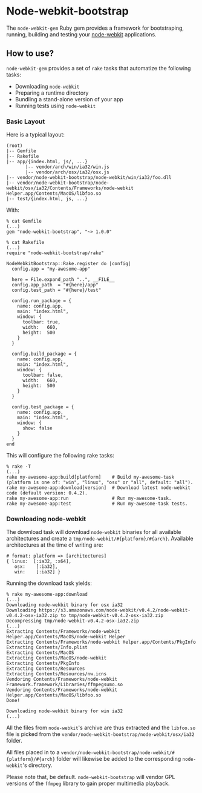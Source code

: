 Node-webkit-bootstrap
=====================

The `node-webkit-gem` Ruby gem provides a framework for bootstraping, running, building
and testing your [node-webkit](https://github.com/rogerwang/node-webkit) applications.

How to use?
-----------

`node-webkit-gem` provides a set of `rake` tasks that automatize the following tasks:
* Downloading `node-webkit`
* Preparing a runtime directory
* Bundling a stand-alone version of your app
* Running tests using `node-webkit`

### Basic Layout

Here is a typical layout:
```
(root)
|-- Gemfile
|-- Rakefile
|-- app/{index.html, js/, ...}
       |-- vemdor/arch/win/ia32/win.js
       |-- vendor/arch/osx/ia32/osx.js
|-- vendor/node-webkit-bootstrap/node-webkit/win/ia32/foo.dll
|-- vendor/node-webkit-bootstrap/node-webkit/osx/ia32/Contents/Frameworks/node-webkit Helper.app/Contents/MacOS/libfoo.so
|-- test/{index.html, js, ...}
```

With:
```
% cat Gemfile
(...)
gem "node-webkit-bootstrap", "~> 1.0.0"
```

```
% cat Rakefile
(...)
require "node-webkit-bootstrap/rake"

NodeWebkitBootstrap::Rake.register do |config|
  config.app = "my-awesome-app"
  
  here = File.expand_path "..", __FILE__
  config.app_path  = "#{here}/app"
  config.test_path = "#{here}/test" 

  config.run_package = {
    name: config.app,
    main: "index.html",
    window: {
      toolbar: true,
      width:   660,
      height:  500
    }
  }

  config.build_package = {
    name: config.app,
    main: "index.html",
    window: {
      toolbar: false,
      width:   660,
      height:  500
    }
  }

  config.test_package = {
    name: config.app,
    main: "index.html",
    window: {
      show: false
    }
  }
end
```

This will configure the following rake tasks:
```
% rake -T
(...)
rake my-awesome-app:build[platform]    # Build my-awesome-task (platform is one of: "win", "linux", "osx" or "all", default: "all").
rake my-awesome-app:download[version]  # Download latest node-webkit code (default version: 0.4.2).
rake my-awesome-app:run                # Run my-awesome-task.
rake my-awesome-app:test               # Run my-awesome-task tests.
```

### Downloading node-webkit

The download task will download `node-webkit` binaries for all available architectures and create
a `tmp/node-webkit/#{platform}/#{arch}`. Available architectures at the time of writing are:
```
# format: platform => [architectures]
{ linux:  [:ia32, :x64],
   osx:    [:ia32],
   win:    [:ia32] }
```

Running the download task yields:
```
% rake my-awesome-app:download
(...)
Downloading node-wekbit binary for osx ia32
Downloading https://s3.amazonaws.com/node-webkit/v0.4.2/node-webkit-v0.4.2-osx-ia32.zip to tmp/node-webkit-v0.4.2-osx-ia32.zip
Decompressing tmp/node-webkit-v0.4.2-osx-ia32.zip
(...)
Extracting Contents/Frameworks/node-webkit Helper.app/Contents/MacOS/node-webkit Helper
Extracting Contents/Frameworks/node-webkit Helper.app/Contents/PkgInfo
Extracting Contents/Info.plist
Extracting Contents/MacOS
Extracting Contents/MacOS/node-webkit
Extracting Contents/PkgInfo
Extracting Contents/Resources
Extracting Contents/Resources/nw.icns
Vendoring Contents/Frameworks/node-webkit Framework.framework/Libraries/ffmpegsumo.so
Vendoring Contents/Frameworks/node-webkit Helper.app/Contents/MacOS/libfoo.so
Done!

Downloading node-wekbit binary for win ia32
(...)
```

All the files from `node-webkit`'s archive are thus extracted and the `libfoo.so` file is picked
from the `vendor/node-webkit-bootstrap/node-webkit/osx/ia32` folder.

All files placed in to a `vendor/node-webkit-bootstrap/node-webkit/#{platform}/#{arch}` folder
will likewise be added to the corresponding `node-webkit`'s directory.

Please note that, be default. `node-webkit-bootstrap` will vendor GPL versions of the `ffmpeg`
library to gain proper multimedia playback.
